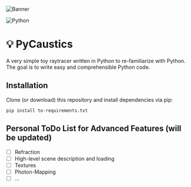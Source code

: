 <p align=”center”>
<img width=”200" height=”200" src="https://user-images.githubusercontent.com/263321/175810964-17ff9cd5-cb6b-448a-b855-f40199ea52c4.PNG" alt="Banner">
</p>

![Python](https://img.shields.io/badge/python-3670A0?style=for-the-badge&logo=python&logoColor=ffdd54)

# 💡 PyCaustics

A very simple toy raytracer written in Python to re-familiarize with Python. The goal is to write easy and comprehensible Python code. 

## Installation

Clone (or download) this repository and install dependencies via pip:

```
pip install to-requirements.txt
```

## Personal ToDo List for Advanced Features (will be updated)
- [ ] Refraction
- [ ] High-level scene description and loading
- [ ] Textures
- [ ] Photon-Mapping
- [ ] ...
